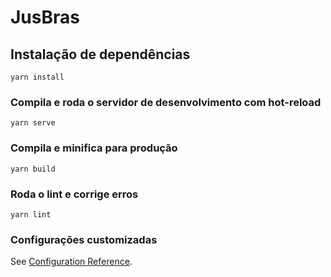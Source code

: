 # JusBras

## Instalação de dependências
```
yarn install
```

### Compila e roda o servidor de desenvolvimento com hot-reload
```
yarn serve
```

### Compila e minifica para produção
```
yarn build
```

### Roda o lint e corrige erros
```
yarn lint
```

### Configurações customizadas
See [Configuration Reference](https://cli.vuejs.org/config/).
